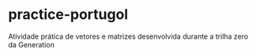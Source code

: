 # practice-portugol
Atividade prática de vetores e matrizes desenvolvida durante a trilha zero da Generation
